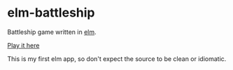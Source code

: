 # elm-battleship

Battleship game written in [elm](http://elm-lang.org/).

[Play it here](https://rawgit.com/kurtharriger/elm-battleship/master/dist/index.html)

This is my first elm app, so don't expect the source to be clean or idiomatic.
